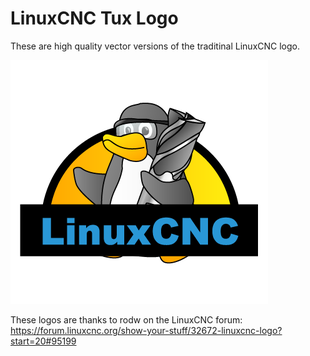 # LinuxCNC Tux Logo

These are high quality vector versions of the traditinal LinuxCNC logo.

![LinuxCNC Tux](linux_logo.png)

These logos are thanks to rodw on the LinuxCNC forum:
https://forum.linuxcnc.org/show-your-stuff/32672-linuxcnc-logo?start=20#95199
